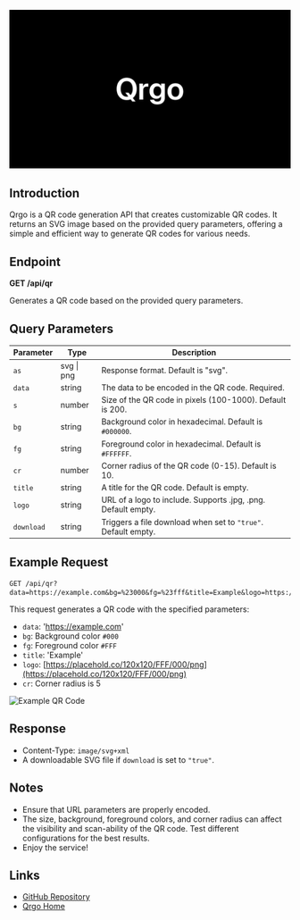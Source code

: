 ![Cover](./docs/cover.jpg)

## Introduction

Qrgo is a QR code generation API that creates customizable QR codes. It returns an SVG image based on the provided query parameters, offering a simple and efficient way to generate QR codes for various needs.

## Endpoint

**GET /api/qr**

Generates a QR code based on the provided query parameters.

## Query Parameters

| Parameter  | Type       | Description                                                  |
|------------|------------|--------------------------------------------------------------|
| `as`       | svg \| png | Response format. Default is "svg".                           |
| `data`     | string     | The data to be encoded in the QR code. Required.             |
| `s`        | number     | Size of the QR code in pixels (100-1000). Default is 200.    |
| `bg`       | string     | Background color in hexadecimal. Default is `#000000`.       |
| `fg`       | string     | Foreground color in hexadecimal. Default is `#FFFFFF`.       |
| `cr`       | number     | Corner radius of the QR code (0-15). Default is 10.          |
| `title`    | string     | A title for the QR code. Default is empty.                   |
| `logo`     | string     | URL of a logo to include. Supports .jpg, .png. Default empty.|
| `download` | string     | Triggers a file download when set to `"true"`. Default empty.|

## Example Request

```
GET /api/qr?data=https://example.com&bg=%23000&fg=%23fff&title=Example&logo=https://placehold.co/120x120/FFF/000/png&cr=5
```

This request generates a QR code with the specified parameters:

- `data`: 'https://example.com'
- `bg`: Background color `#000`
- `fg`: Foreground color `#FFF`
- `title`: 'Example'
- `logo`: [https://placehold.co/120x120/FFF/000/png](https://placehold.co/120x120/FFF/000/png)
- `cr`: Corner radius is 5

![Example QR Code](https://qrgo.rakhi.mov/api/qr?data=https://example.com&s=100&bg=%23000&fg=%23fff&title=Example&logo=https://placehold.co/120x120/FFF/000/png&cr=5)

## Response

- Content-Type: `image/svg+xml`
- A downloadable SVG file if `download` is set to `"true"`.

## Notes

- Ensure that URL parameters are properly encoded.
- The size, background, foreground colors, and corner radius can affect the visibility and scan-ability of the QR code. Test different configurations for the best results.
- Enjoy the service!

## Links

- [GitHub Repository](https://github.com/rakhimovkamran/qrgo)
- [Qrgo Home](https://qrgo.rakhi.mov)